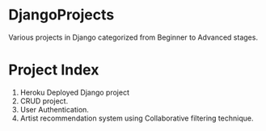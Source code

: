 # DjangoProjects
Various projects in Django categorized from Beginner to Advanced stages.

# Project Index

1. Heroku Deployed Django project
2. CRUD project.
3. User Authentication.
4. Artist recommendation system using Collaborative filtering technique.

